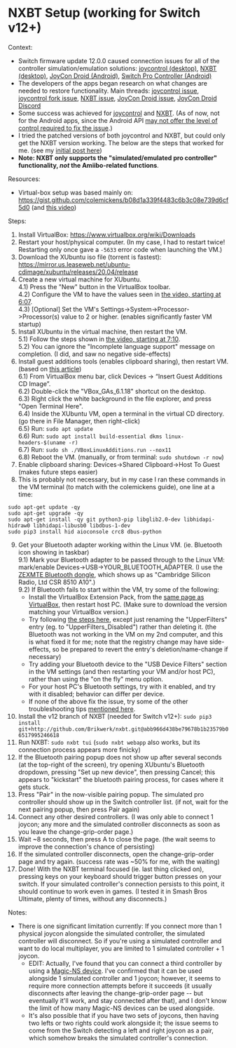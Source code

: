 # NXBT Setup (working for Switch v12+)

Context:
* Switch firmware update 12.0.0 caused connection issues for all of the controller simulation/emulation solutions: [joycontrol (desktop)](https://github.com/mart1nro/joycontrol), [NXBT (desktop)](https://github.com/Brikwerk/nxbt), [JoyCon Droid (Android)](https://play.google.com/store/apps/details?id=com.rdapps.gamepad), [Switch Pro Controller (Android)](https://play.google.com/store/apps/details?id=com.moyck.switchpro)
* The developers of the apps began research on what changes are needed to restore functionality. Main threads: [joycontrol issue](https://github.com/mart1nro/joycontrol/issues/104), [joycontrol fork issue](https://github.com/Poohl/joycontrol/issues/3), [NXBT issue](https://github.com/Brikwerk/nxbt/issues/18), [JoyCon Droid issue](https://github.com/YouTubePlays/JoyConDroid/issues/57), [JoyCon Droid Discord](https://discord.gg/Tn9CudzQcZ)
* Some success was achieved for [joycontrol](https://github.com/Poohl/joycontrol/issues/3#issuecomment-821082464) and [NXBT](https://github.com/Brikwerk/nxbt/issues/18#issuecomment-817268531). (As of now, not for the Android apps, since the Android API [may not offer the level of control required to fix the issue](./Archives/JoyConDroid_DiscordMessages.md#android-bluetooth-issue-hid-profilesservices).)
* I tried the patched versions of both joycontrol and NXBT, but could only get the NXBT version working. The below are the steps that worked for me. (see my [initial post here](https://github.com/Brikwerk/nxbt/issues/18#issuecomment-822151271))
* **Note: NXBT only supports the "simulated/emulated pro controller" functionality, *not* the Amiibo-related functions**.

Resources:
* Virtual-box setup was based mainly on: https://gist.github.com/colemickens/b08d1a339f4483c6b3c08e739d6cf5d0 (and [this video](https://www.youtube.com/watch?v=zvVNwrseZhg))

Steps:
1) Install VirtualBox: https://www.virtualbox.org/wiki/Downloads
2) Restart your host/physical computer. (In my case, I had to restart twice! Restarting only once gave a `-5633` error code when launching the VM.)
3) Download the XUbuntu iso file (torrent is fastest): https://mirror.us.leaseweb.net/ubuntu-cdimage/xubuntu/releases/20.04/release
4) Create a new virtual machine for XUbuntu.  
	4.1) Press the "New" button in the VirtualBox toolbar.  
	4.2) Configure the VM to have the values seen in [the video, starting at 6:07](https://youtu.be/zvVNwrseZhg?t=247).    
	4.3) [Optional] Set the VM's Settings->System->Processor->Processor(s) value to 2 or higher. (enables significantly faster VM startup)  
5) Install XUbuntu in the virtual machine, then restart the VM.  
	5.1) Follow the steps shown in [the video, starting at 7:10](https://youtu.be/zvVNwrseZhg?t=430).  
	5.2) You can ignore the "Incomplete language support" message on completion. (I did, and saw no negative side-effects)  
6) Install guest additions tools (enables clipboard sharing), then restart VM. (based on [this article](https://linuxize.com/post/how-to-install-virtualbox-guest-additions-in-ubuntu))  
	6.1) From VirtualBox menu bar, click Devices -> “Insert Guest Additions CD Image”.  
	6.2) Double-click the "VBox_GAs_6.1.18" shortcut on the desktop.  
	6.3) Right click the white background in the file explorer, and press "Open Terminal Here".  
	6.4) Inside the XUbuntu VM, open a terminal in the virtual CD directory. (go there in File Manager, then right-click)  
	6.5) Run: `sudo apt update`  
	6.6) Run: `sudo apt install build-essential dkms linux-headers-$(uname -r)`  
	6.7) Run: `sudo sh ./VBoxLinuxAdditions.run --nox11`  
6.8) Reboot the VM. (manually, or from terminal: `sudo shutdown -r now`)  
7) Enable clipboard sharing: Devices->Shared Clipboard->Host To Guest (makes future steps easier)
8) This is probably not necessary, but in my case I ran these commands in the VM terminal (to match with the colemickens guide), one line at a time:
```
sudo apt-get update -qy
sudo apt-get upgrade -qy
sudo apt-get install -qy git python3-pip libglib2.0-dev libhidapi-hidraw0 libhidapi-libusb0 libdbus-1-dev
sudo pip3 install hid aioconsole crc8 dbus-python
```
9) Get your Bluetooth adapter working within the Linux VM. (ie. Bluetooth icon showing in taskbar)  
	9.1) Mark your Bluetooth adapter to be passed through to the Linux VM: mark/enable Devices->USB->YOUR_BLUETOOTH_ADAPTER. (I use the [ZEXMTE Bluetooth dongle](https://smile.amazon.com/gp/product/B0775YF36R), which shows up as "Cambridge Silicon Radio, Ltd CSR 8510 A10".)  
	9.2) If Bluetooth fails to start within the VM, try some of the following:  
	* Install the VirtualBox Extension Pack, from the [same page as VirtualBox](https://www.virtualbox.org/wiki/Downloads), then restart host PC. (Make sure to download the version matching your VirtualBox version.)
	* Try following [the steps here](https://forums.virtualbox.org/viewtopic.php?f=6&t=39104#p176270), except just renaming the "UpperFilters" entry (eg. to "UpperFilters_Disabled") rather than deleting it. (the Bluetooth was not working in the VM on my 2nd computer, and this is what fixed it for me; note that the registry change may have side-effects, so be prepared to revert the entry's deletion/name-change if necessary)
	* Try adding your Bluetooth device to the "USB Device Filters" section in the VM settings (and then restarting your VM and/or host PC), rather than using the "on the fly" menu option.
	* For your host PC's Bluetooth settings, try with it enabled, and try with it disabled; behavior can differ per device.
	* If none of the above fix the issue, try some of the other troubleshooting tips [mentioned here](https://forums.virtualbox.org/viewtopic.php?f=35&t=82639#p390402).
10) Install the v12 branch of NXBT (needed for Switch v12+): `sudo pip3 install git+http://github.com/Brikwerk/nxbt.git@abb966d438be79678b1b23579b06517995246618`
11) Run NXBT: `sudo nxbt tui` (`sudo nxbt webapp` also works, but its connection process appears more finicky)
12) If the Bluetooth pairing popup does not show up after several seconds (at the top-right of the screen), try opening XUbuntu's Bluetooth dropdown, pressing "Set up new device", then pressing Cancel; this appears to "kickstart" the bluetooth pairing process, for cases where it gets stuck.
13) Press "Pair" in the now-visible pairing popup. The simulated pro controller should show up in the Switch controller list. (if not, wait for the next pairing popup, then press Pair again)
14) Connect any other desired controllers. (I was only able to connect 1 joycon; any more and the simulated controller disconnects as soon as you leave the change-grip-order page.)
15) Wait ~8 seconds, then press A to close the page. (the wait seems to improve the connection's chance of persisting)
16) If the simulated controller disconnects, open the change-grip-order page and try again. (success rate was ~50% for me, with the waiting)
17) Done! With the NXBT terminal focused (ie. last thing clicked on), pressing keys on your keyboard should trigger button presses on your switch. If your simulated controller's connection persists to this point, it should continue to work even in games. (I tested it in Smash Bros Ultimate, plenty of times, without any disconnects.)

Notes:
* There is one significant limitation currently: If you connect more than 1 physical joycon alongside the simulated controller, the simulated controller will disconnect. So if you're using a simulated controller and want to do local multiplayer, you are limited to 1 simulated controller + 1 joycon.
  * EDIT: Actually, I've found that you can connect a third controller by using a [Magic-NS device](https://smile.amazon.com/Mayflash-Magic-NS-Wireless-Controller-Nintendo/dp/B079B5KHWQ). I've confirmed that it can be used alongside 1 simulated controller and 1 joycon; however, it seems to require more connection attempts before it succeeds (it usually disconnects after leaving the change-grip-order page -- but eventually it'll work, and stay connected after that), and I don't know the limit of how many Magic-NS devices can be used alongside.
  * It's also possible that if you have two sets of joycons, then having two lefts or two rights could work alongside it; the issue seems to come from the Switch detecting a left and right joycon as a pair, which somehow breaks the simulated controller's connection.